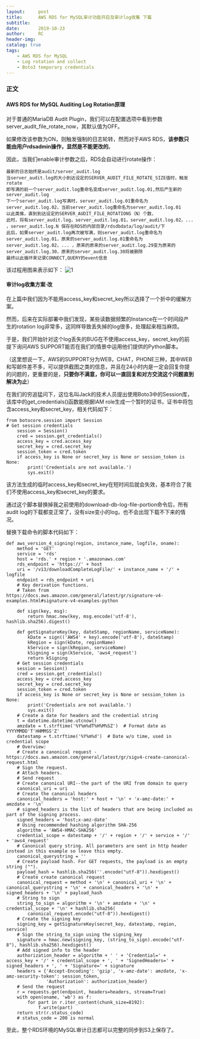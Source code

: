 ```yaml
---
layout:     post
title:      AWS RDS for MySQL审计功能开启及审计log收集 下篇
subtitle:  	
date:       2019-10-23
author:     RC
header-img: 
catalog: true
tags:
    - AWS RDS for MySQL
    - Log rotation and collect
    - Boto3 temporary credentials
---
```


### 正文
#### AWS RDS for MySQL Auditing Log Rotation原理
对于普通的MariaDB Audit Plugin，我们可以在配置选项中看到参数server_audit_file_rotate_now，其默认值为OFF。

如果修改该参数为ON，则触发强制的日志轮转，然而对于AWS RDS，**该参数只能由用户rdsadmin操作，显然是不能更改的**。

因此，当我们enable审计参数之后，RDS会自动进行rotate操作：
```
最新的日志始终是audit/server_audit.log
当server_audit.log的大小到达设定的SERVER_AUDIT_FILE_ROTATE_SIZE值时，触发rotate
即写满的前一个server_audit.log重命名变成server_audit.log.01,然后产生新的server_audit.log
下一个server_audit.log写满时，server_audit.log.01重命名为server_audit.log.02，当前server_audit.log重命名为server_audit.log.01
以此类推，直到到达设定的SERVER_AUDIT_FILE_ROTATIONS（N）个数，
此时，将有server_audit.log，server_audit.log.01，server_audit.log.02，... ，server_audit.log.N 保存在RDS的内部目录/rdsdbdata/log/audit/下
此后，如果server_audit.log再次被写满，则server_audit.log重命名为server_audit.log.01，原来的server_audit.log.01重命名为server_audit.log.02，... ，原来的原来的server_audit.log.29变为原来的server_audit.log.30，原来的server_audit.log.30将被删除
最终以此循环来记录CONNECT,QUERY的event信息
```
该过程用图来表示如下：
![1](https://i.postimg.cc/vmfGSp3P/rotate.png)

#### 审计log收集方案·改
在上篇中我们因为不能用access_key和secret_key所以选择了一个折中的缓解方案。

然而，后来在实际部署中我们发现，某些读数据频繁的Instance在一个时间段产生的rotation log非常多，这同样导致丢失掉的log很多，处理起来相当麻烦。

于是，我们开始针对这个log丢失的BUG在不使用access_key，secret_key的前提下询问AWS SUPPORT能否在我们的情景中运用他们提供的Python脚本。

（这里想说一下，AWS的SUPPORT分为WEB，CHAT，PHONE三种，其中WEB和写邮件差不多，可以提供截图之类的信息，并且在24小时内是一定会回复你提的问题的，更重要的是，**只要你不满意，你可以一直回复和对方交流这个问题直到解决为止**）

在我们的穷追猛问下，这位名叫Jack的技术人员提出使用Boto3中的Session库，该库中的get_credentials()函数能根据IAM role生成一个暂时的证书，证书中将包含access_key和secret_key，相关代码如下：
```
from botocore.session import Session
# Get session credentials
    session = Session()
    cred = session.get_credentials()
    access_key = cred.access_key
    secret_key = cred.secret_key
    session_token = cred.token
    if access_key is None or secret_key is None or session_token is None:
        print('Credentials are not available.')
        sys.exit()
```
该方法生成的临时access_key和secret_key在短时间后就会失效，基本符合了我们不使用access_key和secret_key的要求。

通过这个脚本替换掉我之前使用的download-db-log-file-portion命令后，所有audit log的下载都变正常了，没有size变小的log，也不会出现下载不下来的情况。

替换下载命令的脚本代码如下：
```
def aws_version_4_signing(region, instance_name, logfile, oname):
    method = 'GET'
    service = 'rds'
    host = 'rds.' + region + '.amazonaws.com'
    rds_endpoint = 'https://' + host
    uri = '/v13/downloadCompleteLogFile/' + instance_name + '/' + logfile
    endpoint = rds_endpoint + uri
    # Key derivation functions.
    # Taken from https://docs.aws.amazon.com/general/latest/gr/signature-v4-examples.html#signature-v4-examples-python

    def sign(key, msg):
        return hmac.new(key, msg.encode('utf-8'), hashlib.sha256).digest()

    def getSignatureKey(key, dateStamp, regionName, serviceName):
        kDate = sign(('AWS4' + key).encode('utf-8'), dateStamp)
        kRegion = sign(kDate, regionName)
        kService = sign(kRegion, serviceName)
        kSigning = sign(kService, 'aws4_request')
        return kSigning
    # Get session credentials
    session = Session()
    cred = session.get_credentials()
    access_key = cred.access_key
    secret_key = cred.secret_key
    session_token = cred.token
    if access_key is None or secret_key is None or session_token is None:
        print('Credentials are not available.')
        sys.exit()
    # Create a date for headers and the credential string
    t = datetime.datetime.utcnow()
    amzdate = t.strftime('%Y%m%dT%H%M%SZ')  # Format date as YYYYMMDD'T'HHMMSS'Z'
    datestamp = t.strftime('%Y%m%d')  # Date w/o time, used in credential scope
    # Overview:
    # Create a canonical request - https://docs.aws.amazon.com/general/latest/gr/sigv4-create-canonical-request.html
    # Sign the request.
    # Attach headers.
    # Send request
    # Create canonical URI--the part of the URI from domain to query
    canonical_uri = uri
    # Create the canonical headers
    canonical_headers = 'host:' + host + '\n' + 'x-amz-date:' + amzdate + '\n'
    # signed_headers is the list of headers that are being included as part of the signing process.
    signed_headers = 'host;x-amz-date'
    # Using recommended hashing algorithm SHA-256
    algorithm = 'AWS4-HMAC-SHA256'
    credential_scope = datestamp + '/' + region + '/' + service + '/' + 'aws4_request'
    # Canonical query string. All parameters are sent in http header instead in this example so leave this empty.
    canonical_querystring = ''
    # Create payload hash. For GET requests, the payload is an empty string ("").
    payload_hash = hashlib.sha256(''.encode("utf-8")).hexdigest()
    # Create create canonical request
    canonical_request = method + '\n' + canonical_uri + '\n' + canonical_querystring + '\n' + canonical_headers + '\n' + signed_headers + '\n' + payload_hash
    # String to sign
    string_to_sign = algorithm + '\n' + amzdate + '\n' + credential_scope + '\n' + hashlib.sha256(
        canonical_request.encode("utf-8")).hexdigest()
    # Create the signing key
    signing_key = getSignatureKey(secret_key, datestamp, region, service)
    # Sign the string_to_sign using the signing_key
    signature = hmac.new(signing_key, (string_to_sign).encode("utf-8"), hashlib.sha256).hexdigest()
    # Add signed info to the header
    authorization_header = algorithm + ' ' + 'Credential=' + access_key + '/' + credential_scope + ', ' + 'SignedHeaders=' + signed_headers + ', ' + 'Signature=' + signature
    headers = {'Accept-Encoding': 'gzip', 'x-amz-date': amzdate, 'x-amz-security-token': session_token,
               'Authorization': authorization_header}
    # Send the request
    r = requests.get(endpoint, headers=headers, stream=True)
    with open(oname, 'wb') as f:
        for part in r.iter_content(chunk_size=8192):
            f.write(part)
    return str(r.status_code)
    # status_code = 200 is normal
```

至此，整个RDS环境的MySQL审计日志都可以完整的同步到S3上保存了。



